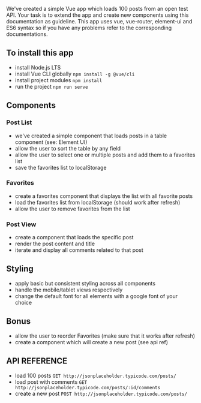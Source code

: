 We've created a simple Vue app which loads 100 posts from an open test API. Your task is to extend the app and create new components using this documentation as guideline.
This app uses vue, vue-router, element-ui and ES6 syntax so if you have any problems refer to the corresponding documentations.

## To install this app

* install Node.js LTS
* install Vue CLI globally
``` npm install -g @vue/cli ```
* install project modules
``` npm install ```
* run the project
``` npm run serve ```

## Components

### Post List
* we've created a simple component that loads posts in a table component (see: Element UI)
* allow the user to sort the table by any field
* allow the user to select one or multiple posts and add them to a favorites list
* save the favorites list to localStorage

### Favorites
* create a favorites component that displays the list with all favorite posts
* load the favorites list from localStorage (should work after refresh)
* allow the user to remove favorites from the list

### Post View
* create a component that loads the specific post
* render the post content and title
* iterate and display all comments related to that post

## Styling

  * apply basic but consistent styling across all components
  * handle the mobile/tablet views respectively
  * change the default font for all elements with a google font of your choice

## Bonus
  * allow the user to reorder Favorites (make sure that it works after refresh)
  * create a component which will create a new post (see api ref)

## API REFERENCE

  * load 100 posts
  ``` GET http://jsonplaceholder.typicode.com/posts/ ```
  * load post with comments
  ``` GET http://jsonplaceholder.typicode.com/posts/:id/comments ```
  * create a new post
  ``` POST http://jsonplaceholder.typicode.com/posts/ ```

